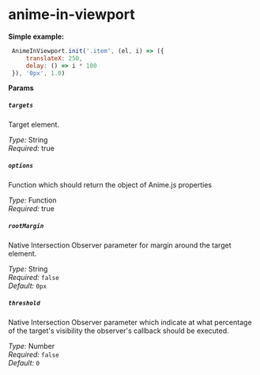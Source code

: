 # anime-in-viewport

**Simple example:**
```js 
 AnimeInViewport.init('.item', (el, i) => ({
     translateX: 250,
     delay: () => i * 100
 }), '0px', 1.0)
```
     
**Params**

##### `targets`
Target element.

*Type:* String  
*Required:* true

##### `options`
Function which should return the object of Anime.js properties 

*Type:* Function  
*Required:* true

##### `rootMargin`
Native Intersection Observer parameter for margin around the target element.

*Type:* String   
*Required:* `false`  
*Default:* `0px`  

##### `threshold`
Native Intersection Observer parameter which indicate at what percentage of the target's visibility the observer's callback should be executed.

*Type:* Number   
*Required:* `false`  
*Default:* `0`  